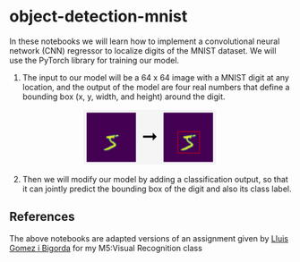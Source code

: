 # object-detection-mnist

In these notebooks we will learn how to implement a convolutional neural network (CNN) regressor to localize digits of the MNIST dataset. We will use the PyTorch library for training our model.

1. The input to our model will be a 64 x 64 image with a MNIST digit at any location, and the output of the model are four real numbers that define a bounding box (x, y, width, and height) around the digit.

<center><img src = "images/bbox_mnist.png" height="100"></center>


2. Then we will modify our model by adding a classification output, so that it can jointly predict the bounding box of the digit and also its class label.


## References

The above notebooks are adapted versions of an assignment given by 
[Lluis Gomez i Bigorda](http://lluisgomez.github.io/) for my M5:Visual Recognition class
